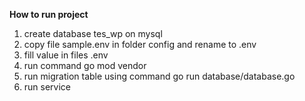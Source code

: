 **How to run project** 

1. create database tes_wp on mysql
2. copy file sample.env in folder config and rename to .env
3. fill value in files .env
4. run command go mod vendor
5. run migration table using command go run database/database.go
6. run service

